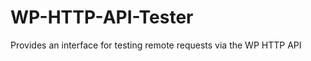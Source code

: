 WP-HTTP-API-Tester
==================

Provides an interface for testing remote requests via the WP HTTP API
